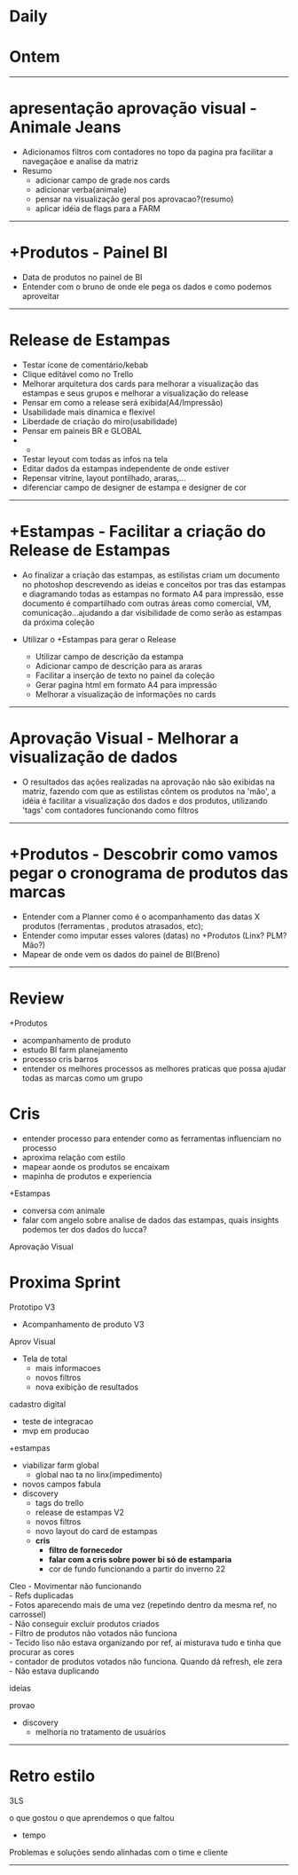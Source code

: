 # Daily

# Ontem

---

# apresentação aprovação visual - Animale Jeans
- Adicionamos filtros com contadores no topo da pagina pra facilitar a navegaçãoe e analise da matriz
- Resumo
  - adicionar campo de grade nos cards
  - adicionar verba(animale)  
  - pensar na visualização geral pos aprovacao?(resumo)
  - aplicar idéia de flags para a FARM
 
 ---
 
 # +Produtos - Painel BI
 - Data de produtos no painel de BI
 - Entender com o bruno de onde ele pega os dados e como podemos aproveitar
 
 ---
 
 # Release de Estampas
  - Testar ícone de comentário/kebab
  - Clique editável como no Trello 
  - Melhorar arquitetura dos cards para melhorar a visualização das estampas e seus grupos e melhorar a visualização do release
  - Pensar em como a release será exibida(A4/Impressão)
  - Usabilidade mais dinamica e flexivel
  - Liberdade de criação do miro(usabilidade)
  - Pensar em paineis BR e GLOBAL
  - -
  - Testar leyout com todas as infos na tela
  - Editar dados da estampas independente de onde estiver
  - Repensar vitrine, layout pontilhado, araras,...
  - diferenciar campo de designer de estampa e designer de cor

---

# +Estampas - Facilitar a criação do Release de Estampas
- Ao finalizar a criação das estampas, as estilistas criam um documento no photoshop descrevendo as ideias e conceitos por tras das estampas e diagramando todas as estampas no formato A4 para impressão, esse documento é compartilhado com outras áreas como comercial, VM, comunicação...ajudando a dar visibilidade de como serão as estampas da próxima coleção

- Utilizar o +Estampas para gerar o Release 
  - Utilizar campo de descrição da estampa
  - Adicionar campo de descrição para as araras
  - Facilitar a inserção de texto no painel da coleção
  - Gerar pagina html em formato A4 para impressão
  - Melhorar a visualização de informações no cards

---

# Aprovação Visual - Melhorar a visualização de dados
- O resultados das ações realizadas na aprovação não são exibidas na matriz, fazendo com que as estilistas côntem os produtos na 'mão', a idéia é facilitar a visualização dos dados e dos produtos, utilizando 'tags' com contadores funcionando como filtros



---

# +Produtos - Descobrir como vamos pegar o cronograma de produtos das marcas
- Entender com a Planner como é o acompanhamento das datas X produtos (ferramentas , produtos atrasados, etc);
- Entender como imputar esses valores (datas) no +Produtos (Linx? PLM? Mão?)
- Mapear de onde vem os dados do painel de BI(Breno)

---
 

# Review

+Produtos
- acompanhamento de produto
- estudo BI farm planejamento
- processo cris barros
- entender os melhores processos as melhores praticas que possa ajudar todas as marcas como um grupo

# Cris
- entender processo para entender como as ferramentas influenciam no processo
- aproxima relação com estilo
- mapear aonde os produtos se encaixam
- mapinha de produtos e experiencia

+Estampas
- conversa com animale
- falar com angelo sobre analise de dados das estampas, quais insights podemos ter dos dados do lucca?

Aprovação Visual


# Proxima Sprint

Prototipo V3
- Acompanhamento de produto V3

Aprov Visual
- Tela de total
  - mais informacoes
  - novos filtros
  - nova exibição de resultados

cadastro digital
- teste de integracao
- mvp em producao

+estampas
- viabilizar farm global
  - global nao ta no linx(impedimento)
- novos campos fabula
- discovery
  - tags do trello
  - release de estampas V2
  - novos filtros
  - novo layout do card de estampas
  - **cris**
    - **filtro de fornecedor**
    - **falar com a cris sobre power bi só de estamparia**
    - cor de fundo funcionando a partir do inverno 22


Cleo
   \- Movimentar não funcionando  
\- Refs duplicadas  
\- Fotos aparecendo mais de uma vez (repetindo dentro da mesma ref, no carrossel)  
\- Não conseguir excluir produtos criados  
\- Filtro de produtos não votados não funciona  
\- Tecido liso não estava organizando por ref, aí misturava tudo e tinha que procurar as cores  
\- contador de produtos votados não funciona. Quando dá refresh, ele zera  
\- Não estava duplicando
 
 ideias


provao
- discovery
  - melhoria no tratamento de usuários


---

# Retro estilo

3LS

o que gostou
o que aprendemos
o que faltou
- tempo

Problemas e soluções sendo alinhadas com o time e cliente

---


